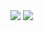 <img src="https://capsule-render.vercel.app/api?type=waving&color=timeAuto&height=300&section=header&text=ekdlakdl12_NET&fontSize=30" />


<img src="https://capsule-render.vercel.app/api?type=waving&color=timeAuto&height=300&section=footer"/>


